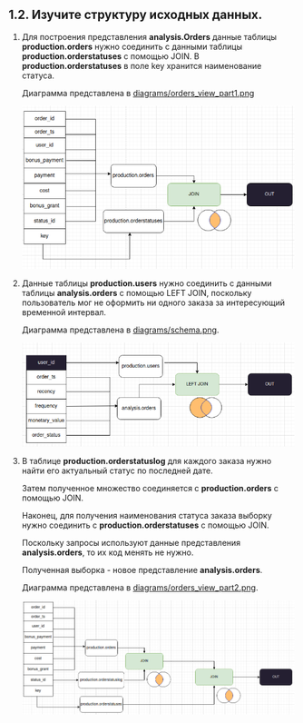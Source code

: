 ## 1.2. Изучите структуру исходных данных.

1. Для построения представления **analysis.Orders** данные таблицы **production.orders** нужно соединить с данными таблицы **production.orderstatuses** с помощью JOIN. В **production.orderstatuses** в поле key хранится наименование статуса.

   Диаграмма представлена в [diagrams/orders_view_part1.png](diagrams/orders_view_part1.png)

   ![title](diagrams/orders_view_part1.png)


2. Данные таблицы **production.users** нужно соединить с данными таблицы **analysis.orders** с помощью LEFT JOIN, поскольку пользователь мог не оформить ни одного заказа за интересующий временной интервал.

   Диаграмма представлена в [diagrams/schema.png](diagrams/schema.png).

   ![title](diagrams/schema.png)

3. В таблице **production.orderstatuslog** для каждого заказа нужно найти его актуальный статус по последней дате. 

   Затем полученное множество соединяется с **production.orders** с помощью JOIN.

   Наконец, для получения наименования статуса заказа выборку нужно соединить с **production.orderstatuses** с помощью JOIN.

   Поскольку запросы используют данные представления **analysis.orders**, то их код менять не нужно.

   Полученная выборка - новое представление **analysis.orders**.

   Диаграмма представлена в [diagrams/orders_view_part2.png](diagrams/orders_view_part2.png).

   ![title](diagrams/orders_view_part2.png)
